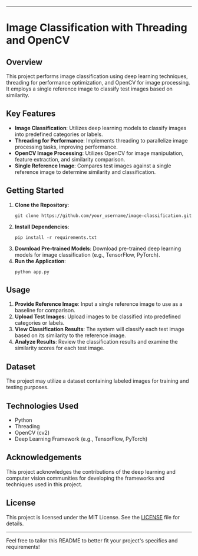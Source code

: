 
---

# Image Classification with Threading and OpenCV

## Overview
This project performs image classification using deep learning techniques, threading for performance optimization, and OpenCV for image processing. It employs a single reference image to classify test images based on similarity.

## Key Features
- **Image Classification**: Utilizes deep learning models to classify images into predefined categories or labels.
- **Threading for Performance**: Implements threading to parallelize image processing tasks, improving performance.
- **OpenCV Image Processing**: Utilizes OpenCV for image manipulation, feature extraction, and similarity comparison.
- **Single Reference Image**: Compares test images against a single reference image to determine similarity and classification.

## Getting Started
1. **Clone the Repository**:
   ```
   git clone https://github.com/your_username/image-classification.git
   ```
2. **Install Dependencies**:
   ```
   pip install -r requirements.txt
   ```
3. **Download Pre-trained Models**:
   Download pre-trained deep learning models for image classification (e.g., TensorFlow, PyTorch).
4. **Run the Application**:
   ```
   python app.py
   ```

## Usage
1. **Provide Reference Image**: Input a single reference image to use as a baseline for comparison.
2. **Upload Test Images**: Upload images to be classified into predefined categories or labels.
3. **View Classification Results**: The system will classify each test image based on its similarity to the reference image.
4. **Analyze Results**: Review the classification results and examine the similarity scores for each test image.

## Dataset
The project may utilize a dataset containing labeled images for training and testing purposes.

## Technologies Used
- Python
- Threading
- OpenCV (cv2)
- Deep Learning Framework (e.g., TensorFlow, PyTorch)

## Acknowledgements
This project acknowledges the contributions of the deep learning and computer vision communities for developing the frameworks and techniques used in this project.

## License
This project is licensed under the MIT License. See the [LICENSE](LICENSE) file for details.

---

Feel free to tailor this README to better fit your project's specifics and requirements!

